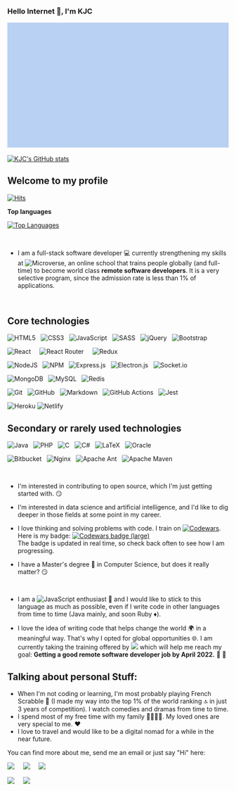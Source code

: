 ### Hello Internet 👋, I'm KJC

![fancy_gif](./images/fancy_kjc.gif)

[![KJC's GitHub stats](https://github-readme-stats.vercel.app/api?username=Kingjosh007&theme=merko)](https://github.com/anuraghazra/github-readme-stats)


## Welcome to my profile

[![Hits](https://hits.seeyoufarm.com/api/count/incr/badge.svg?url=https%3A%2F%2Fgithub.com%2FKingjosh007&count_bg=%2326817D&title_bg=%231F363C&icon=&icon_color=%23E7E7E7&title=visitors+%28today%2Ftotal%29&edge_flat=false)](https://hits.seeyoufarm.com)

**Top languages**

[![Top Languages](https://github-readme-stats.vercel.app/api/top-langs/?username=Kingjosh007&theme=merko)](https://github.com/anuraghazra/github-readme-stats)

&nbsp;

* I am a full-stack software developer :computer: currently strengthening my skills at ![Microverse](https://img.shields.io/badge/Microverse-blueviolet), an online school that trains people globally (and full-time) to become world class **remote software developers**. It is a very selective program, since the admission rate is less than 1% of applications. 

&nbsp;

## Core technologies

![HTML5](https://img.shields.io/badge/html5-%23E34F26.svg?style=for-the-badge&logo=html5&logoColor=white) &nbsp; 
![CSS3](https://img.shields.io/badge/css3-%231572B6.svg?style=for-the-badge&logo=css3&logoColor=white) &nbsp; 
![JavaScript](https://img.shields.io/badge/javascript-%23323330.svg?style=for-the-badge&logo=javascript&logoColor=%23F7DF1E) &nbsp; ![SASS](https://img.shields.io/badge/SASS-hotpink.svg?style=for-the-badge&logo=SASS&logoColor=white) &nbsp; ![jQuery](https://img.shields.io/badge/jquery-%230769AD.svg?style=for-the-badge&logo=jquery&logoColor=white) &nbsp; ![Bootstrap](https://img.shields.io/badge/bootstrap-%23563D7C.svg?style=for-the-badge&logo=bootstrap&logoColor=white)

![React](https://img.shields.io/badge/react-%2320232a.svg?style=for-the-badge&logo=react&logoColor=%2361DAFB) &nbsp; &nbsp; ![React Router](https://img.shields.io/badge/React_Router-CA4245?style=for-the-badge&logo=react-router&logoColor=white) &nbsp; &nbsp; ![Redux](https://img.shields.io/badge/redux-%23593d88.svg?style=for-the-badge&logo=redux&logoColor=white) &nbsp; &nbsp;

![NodeJS](https://img.shields.io/badge/node.js-6DA55F?style=for-the-badge&logo=node.js&logoColor=white) &nbsp; ![NPM](https://img.shields.io/badge/NPM-%23000000.svg?style=for-the-badge&logo=npm&logoColor=white) &nbsp; ![Express.js](https://img.shields.io/badge/express.js-%23404d59.svg?style=for-the-badge&logo=express&logoColor=%2361DAFB) &nbsp; ![Electron.js](https://img.shields.io/badge/Electron-191970?style=for-the-badge&logo=Electron&logoColor=white) &nbsp; ![Socket.io](https://img.shields.io/badge/Socket.io-black?style=for-the-badge&logo=socket.io&badgeColor=010101)


![MongoDB](https://img.shields.io/badge/MongoDB-%234ea94b.svg?style=for-the-badge&logo=mongodb&logoColor=white) &nbsp; ![MySQL](https://img.shields.io/badge/mysql-%2300f.svg?style=for-the-badge&logo=mysql&logoColor=white) &nbsp; ![Redis](https://img.shields.io/badge/redis-%23DD0031.svg?style=for-the-badge&logo=redis&logoColor=white)

![Git](https://img.shields.io/badge/git-%23F05033.svg?style=for-the-badge&logo=git&logoColor=white) &nbsp; ![GitHub](https://img.shields.io/badge/github-%23121011.svg?style=for-the-badge&logo=github&logoColor=white) &nbsp; ![Markdown](https://img.shields.io/badge/markdown-%23000000.svg?style=for-the-badge&logo=markdown&logoColor=white) &nbsp; ![GitHub Actions](https://img.shields.io/badge/githubactions-%232671E5.svg?style=for-the-badge&logo=githubactions&logoColor=white) &nbsp; ![Jest](https://img.shields.io/badge/-jest-%23C21325?style=for-the-badge&logo=jest&logoColor=white)

 ![Heroku](https://img.shields.io/badge/heroku-%23430098.svg?style=for-the-badge&logo=heroku&logoColor=white) ![Netlify](https://img.shields.io/badge/netlify-%23000000.svg?style=for-the-badge&logo=netlify&logoColor=#00C7B7)

## Secondary or rarely used technologies

![Java](https://img.shields.io/badge/java-%23ED8B00.svg?style=for-the-badge&logo=java&logoColor=white) &nbsp; ![PHP](https://img.shields.io/badge/php-%23777BB4.svg?style=for-the-badge&logo=php&logoColor=white) &nbsp; ![C](https://img.shields.io/badge/c-%2300599C.svg?style=for-the-badge&logo=c&logoColor=white) &nbsp; ![C#](https://img.shields.io/badge/c%23-%23239120.svg?style=for-the-badge&logo=c-sharp&logoColor=white) &nbsp; ![LaTeX](https://img.shields.io/badge/latex-%23008080.svg?style=for-the-badge&logo=latex&logoColor=white) &nbsp; ![Oracle](https://img.shields.io/badge/Oracle-F80000?style=for-the-badge&logo=oracle&logoColor=white) &nbsp; 

![Bitbucket](https://img.shields.io/badge/bitbucket-%230047B3.svg?style=for-the-badge&logo=bitbucket&logoColor=white) &nbsp; ![Nginx](https://img.shields.io/badge/nginx-%23009639.svg?style=for-the-badge&logo=nginx&logoColor=white) &nbsp; ![Apache Ant](https://img.shields.io/badge/Apache%20Ant-A81C7D?style=for-the-badge&logo=Apache%20Ant&logoColor=white) &nbsp; ![Apache Maven](https://img.shields.io/badge/Apache%20Maven-C71A36?style=for-the-badge&logo=Apache%20Maven&logoColor=white) &nbsp;
&nbsp;

&nbsp;


* I'm interested in contributing to open source, which I'm just getting started with. :smirk:

* I'm interested in data science and artificial intelligence, and I'd like to dig deeper in those fields at some point in my career.

* I love thinking and solving problems with code. I train on <a target="_blank" href="https://codewars.com">![Codewars](https://img.shields.io/badge/Codewars-B1361E?style=for-the-badge&logo=codewars&logoColor=grey)</a>. Here is my badge: <a target="_blank" href="https://www.codewars.com/users/Kingjo007"><img src="https://www.codewars.com/users/Kingjo007/badges/large" alt="Codewars badge (large)"></a> <br>The badge is updated in real time, so check back often to see how I am progressing.


* I have a Master's degree :page_facing_up: in Computer Science, but does it really matter? :smirk:

&nbsp;

* I am a ![JavaScript](https://img.shields.io/badge/javascript-%23323330.svg?style=for-the-badge&logo=javascript&logoColor=%23F7DF1E) enthusiast :star_struck: and I would like to stick to this language as much as possible, even if I write code in other languages from time to time (Java mainly, and soon Ruby :diamonds:).

* I love the idea of writing code that helps change the world :earth_africa: in a meaningful way. That's why I opted for global opportunities :globe_with_meridians:. I am currently taking the training offered by ![](https://img.shields.io/badge/Microverse-blueviolet) which will help me reach my goal: **Getting a good remote software developer job by April 2022.** :star_struck: :star_struck:



## Talking about personal Stuff:

- When I'm not coding or learning, I'm most probably playing French Scrabble :brain: (I made my way into the top 1% of the world ranking :top: in just 3 years of competition). I watch comedies and dramas from time to time.
- I spend most of my free time with my family :family_man_man_girl_boy:. My loved ones are very special to me. :hearts:
- I love to travel and would like to be a digital nomad for a while in the near future.


You can find more about me, send me an email or just say "Hi" here: 

<a target="_blank"
href="https://www.linkedin.com/in/king-josaphat-chewa-aa154011b/"><img
src="https://img.shields.io/badge/-LinkedIn-0077b5?style=for-the-badge&logo=LinkedIn&logoColor=white"></img></a> 
&nbsp; &nbsp; <a target="_blank"
href="https://twitter.com/KingJoChewa"><img
src="https://img.shields.io/badge/-Twitter-1DA1F2?style=for-the-badge&logo=Twitter&logoColor=white"></img></a>  &nbsp; &nbsp; <a target="_blank"
href="mailto:kingjochewa2007@gmail.com"><img
src="https://img.shields.io/badge/-Gmail-D14836?style=for-the-badge&logo=Gmail&logoColor=white"></img></a>

<a target="_blank"
href="https://web.facebook.com/King.Josh.Chewa.2007"><img
src="https://img.shields.io/badge/Facebook-1877F2?style=for-the-badge&logo=facebook&logoColor=white"></img></a> &nbsp; &nbsp; <a target="_blank"
href="https://wa.me/+237655275064"><img
src="https://img.shields.io/badge/WhatsApp-25D366?style=for-the-badge&logo=whatsapp&logoColor=white"></a>





